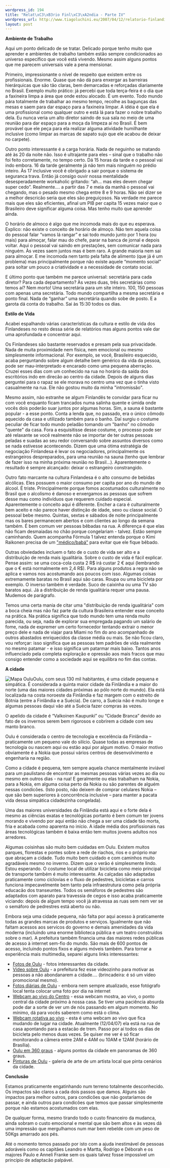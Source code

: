 ```yaml
--- 
wordpress_id: 194
title: "Relat\xC3\xB3rio Finl\xC3\xA2ndia - Parte IV"
wordpress_url: http://www.tiagoluchini.eu/2007/04/12/relatorio-finlandia-parte-iv/
layout: post
---
```

<strong>Ambiente de Trabalho</strong>

Aqui um ponto delicado de se tratar. Delicado porque tenho muito que aprender e ambientes de trabalho também estão sempre condicionados ao universo específico que você está vivendo. Mesmo assim alguns pontos que me parecem universais vale a pena mensionar.

Primeiro, impressionante o nível de respeito que existem entre os profissionais. Enorme. Quase que não dá para enxergar as barreiras hierárquicas que são tão claras, bem demarcadas e reforçadas diariamente no Brasil. Exemplo muito prático: já percebi que toda terça-feira é o dia que a faxineira limpa a área que onde estou alocado. É um evento. Todo mundo pára totalmente de trabalhar ao mesmo tempo, recolhe as bagunças das mesas e saem para dar espaço para a faxineira limpar. A idéia é que ela é uma profissional como qualquer outro e está lá para fazer o nobre trabalho dela. Eu nunca veria um alto diretor saindo de sua sala no meio de uma reunião para dar espaço para a moça da limpeza aí no Brasil. É bem provável que ele peça para ela realizar alguma atividade humilhante inclusive (como limpar as marcas de sapato sujo que ele acabou de deixar no carpete).

Outro ponto interessante é a carga horária. Nada de neguinho se matando até às 20 da noite não. Isso é ultrajante para eles – sinal que o trabalho não foi feito corretamente, no tempo certo. Dá 15 horas da tarde e o pessoal vai indo embora. 16 da tarde geralmente já não tem mais ninguém no prédio inteiro. Às 17 inclusive você é obrigado a sair porque o sistema de seguranca trava. Então já consigo ouvir nossa mentalidade desesperadamente workaholic gritando: “ah... mas eles devem chegar super cedo”. Realmente.... a partir das 7 e meia da manhã o pessoal vai chegando, mas o pesado mesmo chega entre 8 e 9 horas. Não sei dizer se a melhor descricão seria que eles são preguiçosos. Na verdade me parece mais que eles são eficientes, afinal um PIB per capita 15 vezes maior que o Brasileiro deve significar alguma coisa. Mas tenho muito que aprender ainda.

O horário de almoco é algo que me incomoda mais do que eu esperava. Explico: não existe o conceito de horário de almoço. Não tem aquela coisa do pessoal falar “vamos lá rangar” e sai todo mundo junto por 1 hora (ou mais) para almoçar, falar mau do chefe, parar na banca de jornal e depois voltar. Aqui o pessoal vai saindo em prestações, sem comunicar nada para ninguém. Às vezes saem juntos mas é bem raro. A grande maioria nem sai para almoçar. E me incomoda nem tanto pela falta de alimento (que já é um problema) mas principalmente porque não existe aquele “momento social” para soltar um pouco a criatividade e a necessidade de contato social.

E último ponto que também me parece universal: secretária para cada diretor? Para cada departamento? Às vezes duas, três secretárias como temos aí? Nem morto! Uma secretária para um site inteiro. 100, 150 pessoas com apenas uma secretária. Todo mundo compartilha a mesma secretária e ponto final. Nada de “ganhar” uma secretária quando sobe de posto. E a garota dá conta do trabalho. Sai às 15:30 todos os dias.

<strong>Estilo de Vida</strong>

Acabei espalhando várias características da cultura e estilo de vida dos Finlandeses no resto dessa série de relatórios mas alguns pontos vale dar uma aprofundada e concentrar aqui.

Os Finlandeses são bastante reservados e presam pela sua privacidade. Nada de muita proximidade nem física, nem emocional ou mesmo simplesmente informacional. Por exemplo, se você, Brasileiro esquecido, acaba perguntando sobre algum detalhe bem genérico da vida da pessoa, pode ser mau-interpretado e encarado como uma pequena aberração. Cruzei esses dias com um conhecido na rua no horário da saída dos escritórios indo em direcão ao centro da cidade. Depois de alguns dias perguntei para o rapaz se ele morava no centro uma vez que o tinha visto casualmente na rua. Ele não gostou muito da minha "intromissão".

Mesmo assim, não estranhe se algum Finlandês te convidar para ficar nu com você enquanto ficam trancados numa salinha quente e úmida onde vocês dois poderão suar juntos por algumas horas. Sim, a sauna é bastante popular - a esse ponto. Conta a lenda que, no passado, era o único cômodo aquecido da casa e utilizado também para o banho. Daí surgiu o costume peculiar de ficar todo mundo peladão tomando um "banho" no cômodo "quente" da casa. Fora a esquisitisse desse costume, o processo pode ser até relaxante se você realmente não se importar de ter outras pessoas peladas e suadas ao seu redor conversando sobre assuntos diversos como se nada estivesse acontecendo. Dizem que uma ótima estratégia de negociação Finlandesa é levar os negociadores, principalmente os estrangeiros despreparados, para uma reunião na sauna (tenho que lembrar de fazer isso na minha próxima reunião no Brasil...). Aparentemente o resultado é sempre alcançado: deixar o estrangeiro constrangido.

Outro fato marcante na cultura Finlandesa é o alto consumo de bebidas alcólicas. Eles possuem o maior consumo per capita por ano do mundo de álcool. É triste. Principalmente porque fomos acostumados culturalmente no Brasil que o alcolismo é danoso e enxergamos as pessoas que sofrem desse mau como indivíduos que requerem cuidado especial. Aparentemente o conceito aqui é diferente. Encher a cara é culturalmente bem aceito e não parece haver distinção de idade, sexo ou classe social. O pessoal bebe mesmo. Quintas, sextas e sábados de noite principalmente mas os bares permanecem abertos e com clientes ao longo da semana também. É bem comum ver pessoas bêbadas na rua. A diferença é que elas não ficam desmaiadas no chão porque congelariam - talvez. Estão sempre caminhando. Quem acompanha Fórmula 1 talvez entenda porque o Kimi Raikonen precisa de um <a href="http://www1.folha.uol.com.br/folha/esporte/ult92u99367.shtml" target="_blank">"médico/babá"</a> para evitar que ele fique bêbado.

Outras obviedades incluem o fato de o custo de vida ser alto e a distribuição de renda mais igualitária. Sobre o custo de vida é fácil explicar. Pense assim: se uma coca-cola custa 2 R$ irá custar 2 € aqui (lembrando que o € está normalmente em 2,4 R$). Para alguns produtos a regra não se aplica e vamos nos acostumando aos poucos com isso. Algumas coisas extremamente baratas no Brasil aqui são caras. Roupa ou uma bicicleta por exemplo. O inverso também é verdade. Suco de caixinha ou uma TV são baratos aqui. Já a distribuição de renda igualitária requer uma pausa. Mudemos de parágrafo.

Temos uma certa mania de citar uma "distribuição de renda igualitária" com a boca cheia mas não faz parte da cultura Brasileira entender esse conceito na prática. Na prática significa que todo mundo tem uma renda muito parecida, ou seja, nada de explorar sua empregada pagando um salário de fome, nada de expremer um certo fornecedor tentando extrair o menor preço dele e nada de viajar para Miami no fim do ano acompanhado de outros abastados enriquecidos da classe média ou mais. Se não ficou claro, vou reforçar: isso significa que as pessoas tem padrões de vida realmente no mesmo patamar - e isso significa um patarmar mais baixo. Tantos anos influenciado pela completa exploração e opressão aos mais fracos que mau consigo entender como a sociedade aqui se equilibra no fim das contas.

<strong>A cidade</strong>

<img src="http://www.tiagoluchini.eu/wp-content/uploads/2007/04/mapaoulu.jpg" alt="Mapa Oulu" id="image195" />Oulu, com seus 130 mil habitantes, é uma cidade pequena e simpática. É considerada a quinta maior cidade da Finlândia e a maior do norte (uma das maiores cidades próximas ao pólo norte do mundo). Ela está localizada na costa noroeste da Finlândia e faz margem com o estreito de Bótnia (entre a Finlândia e a Suécia). De carro, a Suécia não é muito longe e algumas pessoas daqui vão até a Suécia fazer compras às vezes.

O apelido da cidade é “Valkoinen Kaupunki” ou “Cidade Branca” devido ao fato de os invernos serem bem rigorosos e cobrirem a cidade com seu manto branco.

Oulu é considerada o centro de tecnologia e excelência da Finlândia – praticamente um pequeno vale do silício. Quase todas as empresas de tecnologia ou nascem aqui ou estão aqui por algum motivo. O maior motivo obviamente é a Nokia que possui vários centros de desenvolvimento e engenharia na região.

Como a cidade é pequena, tem sempre aquela chance mentalmente inviável para um paulistano de encontrar as mesmas pessoas várias vezes ao dia ou mesmo em outros dias - na rua! E geralmente ou elas trabalham na Nokia, para a Nokia, em alguma coisa perto da Nokia ou são parentes de alguém nessas condicões. (Isto posto, não deixem de comprar celulares Nokia – que são bem superiores à concorrência inclusive – para manter a pacata vida dessa simpática cidadezinha congelada).

Uma das maiores universidades da Finlândia está aqui e o forte dela é mesmo as ciências exatas e tecnológicas portanto é bem comum ter jovens morando e vivendo por aqui então não chega a ser uma cidade tão morta, fria e acabada como aparenta no início. A idade média dos profissionais nas áreas tecnológicas também é baixa então tem muitos jovens adultos nos arredores.

Algumas coisinhas são muito bem cuidadas em Oulu. Existem muitos parques, florestas e pontes sobre a rede de riachos, rios e o próprio mar que abraçam a cidade. Tudo muito bem cuidado e com caminhos muito agradáveis mesmo no inverno. Dizem que o verão é simplesmente lindo. Estou esperando. O costume local de utilizar bicicleta como meio principal de transporte também é muito interessante. As calçadas são adaptadas praticamente como ciclovias e o fluxo de pedestres, bicicletas e carros funciona impecavelmente bem tanto pela infraestrutura como pela própria educacão dos transeuntes. Todos os semáforos de pedestres são adaptados com aparato para travessia de cegos e isso acaba praticamente viciando: depois de algum tempo você já atravessa as ruas sem nem ver se o semáforo de pedrestres está aberto ou não.

Embora seja uma cidade pequena, não falta por aqui acesso à praticamente todas as grandes marcas de produtos e serviços. Igualmente que não faltam acessos aos servicos do governo e demais amenidades da vida moderna (incluindo uma enorme biblioteca pública e um teatro construídos sobre o mar). A prefeitura também financia uma das maiores redes públicas de acesso à internet sem-fio do mundo. São mais de 600 pontos de acesso, incluindo pontos fixos e alguns móveis também.
Para tornar a experiência mais multimedia, separei alguns links interessantes:
<ul>
	<li><a href="http://tilhi.com/photostories/oulu/" target="_blank">Fotos de Oulu</a> - fotos interessantes da cidade.</li>
	<li><a href="http://www.oulu.ouka.fi/english/video/" target="_blank">Vídeo sobre Oulu</a> - a prefeitura fez esse videozinho para motivar as pessoas a não abondanarem a cidade.... (brincadeira: é só um vídeo promocional mesmo).</li>
	<li><a href="http://ouludailyphoto.blogspot.com/index.html" target="_blank">Fotos diárias de Oulu</a> - embora nem sempre atualizado, esse fotógrafo local tenta colocar uma foto por dia na internet</li>
	<li><a href="http://www.panoraama.com/live/index.html" target="_blank">Webcam ao vivo do Centro</a> - essa webcam mostra, ao vivo, o ponto central da cidade próximo à nossa casa. Se tiver uma paciência absurda pode dar a sorte de ver um de nós passando em algum momento. No mínimo, dá para vocês saberem como está o clima.</li>
	<li><a href="http://www.oulu.ouka.fi/english/webcam.htm" target="_blank">Webcam rotativa ao vivo</a> - esta é uma webcam ao vivo que fica mudando de lugar na cidade. Atualmente (12/04/07) ela está na rua de casa apontando para a estacão de trem. Passo por aí todos os dias de bicicleta pelo menos duas vezes. Se quiser me ver é só ficar monitorando a câmera entre 2AM e 4AM ou 10AM e 12AM (horário de Brasília).</li>
	<li><a href="http://www.ouka.fi/panoraamat360/index_j_e.html" target="_blank">Oulu em 360 graus</a> - alguns pontos da cidade em panoramas de 360 graus.</li>
	<li><a href="http://www.ouka.fi/100kuvaa/100kuvaa/eng/01/index.html" target="_blank">Pinturas de Oulu</a> - galeria de arte de um artista local que pinta cenários da cidade.</li>
</ul>
<strong>Conclusão</strong>

Estamos praticamente engatinhando num terreno totalmente desconhecido. Os impactos são claros a cada dois passos que damos. Alguns são impactos para melhor outros, para condicões que não gostaríamos de passar, e ainda outros para condicões que temos que passar simplesmente porque não estamos acostumados com elas.

De qualquer forma, mesmo tirando todo o custo financeiro da mudanca, ainda sobram o custo emocional e mental que são bem altos e às vezes dá uma impressão que mergulhamos num mar bem rebelde com um peso de 50Kgs amarrado aos pés.

Até o momento temos passado por isto com a ajuda inestimável de pessoas adoráveis como os capitães Leandro e Martta, Rodrigo e Déborah e os majores Paulo e Anneli Franke sem os quais talvez fosse impossível um princípio de adaptacão palpável.
